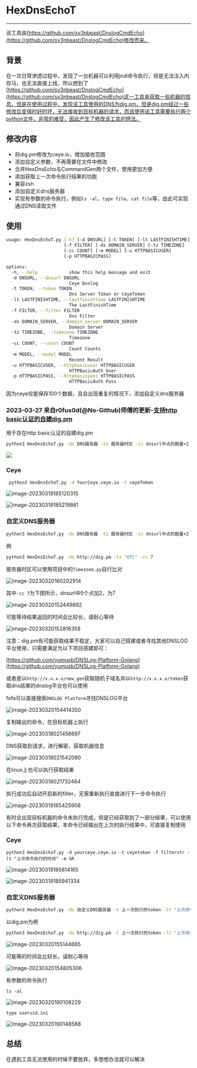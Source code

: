 # HexDnsEchoT

---

该工具由[https://github.com/sv3nbeast/DnslogCmdEcho](https://github.com/sv3nbeast/DnslogCmdEcho)修改而来。

## 背景

在一次日常渗透过程中，发现了一台机器可以利用jndi命令执行，但是无法注入内存马，也无法直接上线，所以想到了[https://github.com/sv3nbeast/DnslogCmdEcho](https://github.com/sv3nbeast/DnslogCmdEcho)这一工具来获取一些机器的信息，但是在使用过程中，发现该工具使用的DNS为dig.pm，但是dig.pm经过一些修改后变得时好时坏，无法接收到目标机器的请求，而且使用该工具需要执行两个python文件，非常的难受，因此产生了修改该工具的想法。

## 修改内容

* 将dig.pm修改为ceye.io，增加接收范围
* 添加自定义参数，不再需要在文件中修改
* 合并HexDnsEcho与CommandGen两个文件，使用更加方便
* 添加获取上一次命令执行结果的功能
* 兼容zsh
* 添加自定义dns服务器
* 实现有参数的命令执行，例如`ls -al`、`type file`、`cat file`等，由此可实现通过DNS读取文件

## 使用

```bash
usage: HexDnsEchoT.py [-h] [-d DNSURL] [-t TOKEN] [-lt LASTFINISHTIME]
                      [-f FILTER] [-ds DOMAIN_SERVER] [-tz TIMEZONE]
                      [-cc COUNT] [-m MODEL] [-u HTTPBASICUSER]
                      [-p HTTPBASICPASS]

options:
  -h, --help            show this help message and exit
  -d DNSURL, --dnsurl DNSURL
                        Ceye Dnslog
  -t TOKEN, --token TOKEN
                        Dns Server Token or CeyeToken
  -lt LASTFINISHTIME, --lastfinishtime LASTFINISHTIME
                        The LastFinishTime
  -f FILTER, --filter FILTER
                        Dns Filter
  -ds DOMAIN_SERVER, --domain_server DOMAIN_SERVER
                        Domain Server
  -tz TIMEZONE, --timezone TIMEZONE
                        Timezone
  -cc COUNT, --count COUNT
                        Count Counts
  -m MODEL, --model MODEL
                        Recent Result
  -u HTTPBASICUSER, --httpbasicuser HTTPBASICUSER
                        HTTPBasicAuth User
  -p HTTPBASICPASS, --httpbasicpass HTTPBASICPASS
                        HTTPBasicAuth Pass
```

因为ceye仅能保存100个数据，且会出现重复的情况下，添加自定义dns服务器

### 2023-03-27 来自r0fus0d(@No-Github)师傅的更新-[支持http basic认证的自建dig.pm](https://github.com/A0WaQ4/HexDnsEchoT/pull/4)

用于存在http basic认证的自建dig.pm

```bash
python3 HexDnsEchoT.py -ds DNS服务器 -tz 服务器时区 -cc dnsurl中点的数量+2 -u http_basic认证用户 -p http_basic认证密码
```

![](https://user-images.githubusercontent.com/18167071/227868628-58e221da-3620-431b-9552-49628c699fbd.png)

### Ceye

```bash
 python3 HexDnsEchoT.py -d YourCeye.ceye.io -t ceyeToken
```

![image-20230319185120315](https://github.com/A0WaQ4/HexDnsEchoT/blob/main/img/image-20230319185120315.png)

![image-20230319185219861](https://github.com/A0WaQ4/HexDnsEchoT/blob/main/img/image-20230319185219861.png)

### 自定义DNS服务器

```bash
python3 HexDnsEchoT.py -ds DNS服务器 -tz 服务器时区 -cc dnsurl中点的数量+2
```

例

```bash
python3 HexDnsEchoT.py -ds http://dig.pm -tz "UTC" -cc 7
```

服务器时区可以使用项目中的`Timezone.py`自行比对

![image-20230320160202914](https://github.com/A0WaQ4/HexDnsEchoT/blob/main/img/image-20230320160202914.png)

其中`-cc 7`为下图所示，dnsurl中5个点加2，为7

![image-20230320152449892](https://github.com/A0WaQ4/HexDnsEchoT/blob/main/img/image-20230320152449892.png)

可能等待结果返回的时间会比较长，请耐心等待

![image-20230320152816358](https://github.com/A0WaQ4/HexDnsEchoT/blob/main/img/image-20230320152816358.png)

注意：dig.pm有可能获取结果不稳定，大家可以自己搭建或者寻找其他DNSLOG平台使用，只需要满足为以下项目搭建即可：

[https://github.com/yumusb/DNSLog-Platform-Golang](https://github.com/yumusb/DNSLog-Platform-Golang)

或者是以`http://x.x.x.x/new_gen`获取随机子域名并以`http://x.x.x.x/token`获取dns结果的dnslog平台也可以使用

fofa可以直接搜索`DNSLOG Platform`寻找DNSLOG平台

![image-20230320154414350](https://github.com/A0WaQ4/HexDnsEchoT/blob/main/img/image-20230320154414350.png)

复制输出的命令，在目标机器上执行

![image-20230318021456697](https://github.com/A0WaQ4/HexDnsEchoT/blob/main/img/image-20230318021456697.png)

DNS获取到请求，进行解密，获取机器信息

![image-20230318021542090](https://github.com/A0WaQ4/HexDnsEchoT/blob/main/img/image-20230318021542090.png)

在linux上也可以执行获取结果

![image-20230318021732464](https://github.com/A0WaQ4/HexDnsEchoT/blob/main/img/image-20230318021732464.png)

执行成功后自动开启新的filter，无需重新执行直接进行下一步命令执行

![image-20230319185425908](https://github.com/A0WaQ4/HexDnsEchoT/blob/main/img/image-20230319185425908.png)

有时会出现目标机器的命令未执行完成，但是已经获取到了一部分结果，可以使用以下命令再次获取结果，本命令已经输出在上次的执行结果中，可直接复制使用

### Ceye

```shell
python3 HexDnsEchoT.py -d yourceye.ceye.io -t ceyetoken -f filterstr -lt "上次命令执行的时间" -m GR
```

![image-20230319185814165](https://github.com/A0WaQ4/HexDnsEchoT/blob/main/img/image-20230319185814165.png)

![image-20230319185941334](https://github.com/A0WaQ4/HexDnsEchoT/blob/main/img/image-20230319185941334.png)

### 自定义DNS服务器

```bash
python3 HexDnsEchoT.py -ds 自定义DNS服务器 -t 上一次执行的token -lt "上次命令执行的时间" -m GR -cc dnsurl中点的数量
```

以dig.pm为例

```bash
python3 HexDnsEchoT.py -ds http://dig.pm -t 上一次执行的token -lt "上次命令执行的时间" -m GR -cc 7
```

![image-20230320155144665](https://github.com/A0WaQ4/HexDnsEchoT/blob/main/img/image-20230320155144665.png)

可能等的时间会比较长，请耐心等待

![image-20230320154805306](https://github.com/A0WaQ4/HexDnsEchoT/blob/main/img/image-20230320154805306.png)

有参数的命令执行

```
ls -al
```

![image-20230320190108229](https://github.com/A0WaQ4/HexDnsEchoT/blob/main/img/image-20230320190108229.png)

```
type useruid.ini
```

![image-20230320190148588](https://github.com/A0WaQ4/HexDnsEchoT/blob/main/img/image-20230320190148588.png)



## 总结

在遇到工具无法使用的时候不要放弃，多想想办法就可以解决
